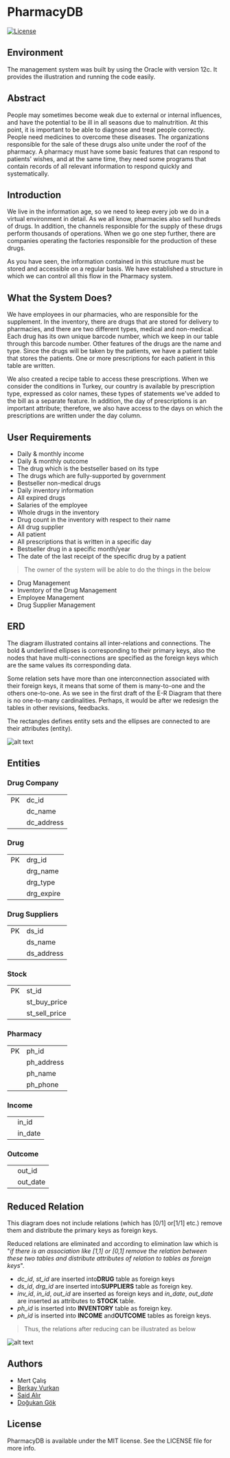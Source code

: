# PharmacyDB

[![License](https://img.shields.io/github/license/brkyvrkn/PharmacyDB?style=plastic)](https://github.com/brkyvrkn/PharmacyDB/blob/master/LICENSE)

## Environment

The management system was built by using the Oracle with version 12c. It provides the illustration and running the code easily.

## Abstract

People may sometimes become weak due to external or internal influences, and have the potential to be ill in all seasons due to malnutrition. At this point, it is important to be able to diagnose and treat people correctly. People need medicines to overcome these diseases. The organizations responsible for the sale of these drugs also unite under the roof of the pharmacy. A pharmacy must have some basic features that can respond to patients' wishes, and at the same time, they need some programs that contain records of all relevant information to respond quickly and systematically.

## Introduction

We live in the information age, so we need to keep every job we do in a virtual environment in detail. As we all know, pharmacies also sell hundreds of drugs. In addition, the channels responsible for the supply of these drugs perform thousands of operations. When we go one step further, there are companies operating the factories responsible for the production of these drugs. 

As you have seen, the information contained in this structure must be stored and accessible on a regular basis. We have established a structure in which we can control all this flow in the Pharmacy system.

## What the System Does?

We have employees in our pharmacies, who are responsible for the supplement. In the inventory, there are drugs that are stored for delivery to pharmacies, and there are two different types, medical and non-medical. Each drug has its own unique barcode number, which we keep in our table through this barcode number. Other features of the drugs are the name and type. Since the drugs will be taken by the patients, we have a patient table that stores the patients. One or more prescriptions for each patient in this table are written. 

We also created a recipe table to access these prescriptions. When we consider the conditions in Turkey, our country is available by prescription type, expressed as color names, these types of statements we've added to the bill as a separate feature. In addition, the day of prescriptions is an important attribute; therefore, we also have access to the days on which the prescriptions are written under the day column.

## User Requirements

- Daily & monthly income
- Daily & monthly outcome
- The drug which is the bestseller based on its type
- The drugs which are fully-supported by government
- Bestseller non-medical drugs
- Daily inventory information
- All expired drugs
- Salaries of the employee
- Whole drugs in the inventory
- Drug count in the inventory with respect to their name
- All drug supplier
- All patient
- All prescriptions that is written in a specific day
- Bestseller drug in a specific month/year
- The date of the last receipt of the specific drug by a patient

>The owner of the system will be able to do the things in the below

- Drug Management
- Inventory of the Drug Management
- Employee Management
- Drug Supplier Management

## ERD

The diagram illustrated contains all inter-relations and connections. The bold & underlined ellipses is corresponding to their primary keys, also the nodes that have multi-connections are specified as the foreign keys which are the same values its corresponding data.

Some relation sets have more than one interconnection associated with their foreign keys, it means that some of them is many-to-one and the others one-to-one. As we see in the first draft of the E-R Diagram that there is no one-to-many cardinalities. Perhaps, it would be after we redesign the tables in other revisions, feedbacks.

The rectangles defines entity sets and the ellipses are connected to are their attributes ​(entity).

![alt text](https://github.com/brkyvrkn/PharmacyDB/blob/master/images/ERD.png "ERD Diagram")

## Entities

### Drug Company

|    |              |
|----|--------------|
| PK | dc_id        |
|    | dc_name      |
|    | dc_address   |

### Drug

|    |            |
|----|------------|
| PK | drg_id     |
|    | drg_name   |
|    | drg_type   |
|    | drg_expire |

### Drug Suppliers

|    |            |
|----|------------|
| PK | ds_id      |
|    | ds_name    |
|    | ds_address |

### Stock

|    |               |
|----|---------------|
| PK | st_id         |
|    | st_buy_price  |
|    | st_sell_price |

### Pharmacy

|    |            |
|----|------------|
| PK | ph_id      |
|    | ph_address |
|    | ph_name    |
|    | ph_phone   |

### Income

|   |         |
|---|---------|
|   | in_id   |
|   | in_date |

### Outcome

|   |          |
|---|----------|
|   | out_id   |
|   | out_date |

## Reduced Relation

This diagram does not include relations (which has [0/1] or[1/1] etc.) remove them and distribute the primary keys as foreign keys.

Reduced relations are eliminated and according to elimination law which is ​"*if there is an association like [1,1] or [0,1] remove the relation between these two tables and distribute attributes of relation to tables as foreign keys*".

* *dc_id*, *st_id*​ are inserted into **​DRUG** ​table as foreign keys
* *ds_id*, *drg_id​* are inserted into **​SUPPLIERS** ​table as foreign key.
* *inv_id*, *in_id*, *out_id* ​are inserted as foreign keys and *​in_date*, *out_date* are inserted as attributes to **​STOCK**​ table.
* *ph_id* ​is inserted into **​INVENTORY** ​table as foreign key.
* *ph_id* ​is inserted into **​INCOME** ​and ​**OUTCOME** ​tables as foreign keys.

> Thus, the relations after reducing can be illustrated as below

![alt text](https://github.com/brkyvrkn/PharmacyDB/blob/master/images/Reduced_RD.png "Reduced Relational Diagram")

## Authors

- Mert Çalış
- [Berkay Vurkan](https://github.com/brkyvrkn)
- [Said Alır](https://github.com/Al-Said)
- [Doğukan Gök](https://github.com/dgkngk)

## License

PharmacyDB is available under the MIT license. See the LICENSE file for more info.

